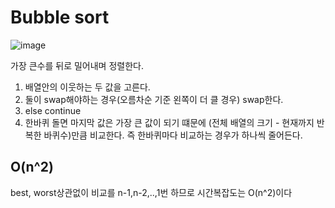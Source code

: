 # Bubble sort

![image](https://user-images.githubusercontent.com/81360154/210468724-e954b608-66fa-4fad-bce2-f93576a859b3.png)

가장 큰수를 뒤로 밀어내며 정렬한다.

1. 배열안의 이웃하는 두 값을 고른다.
2. 둘이 swap해야하는 경우(오름차순 기준 왼쪽이 더 클 경우) swap한다.
3. else continue
4. 한바퀴 돌면 마지막 값은 가장 큰 값이 되기 떄문에 (전체 배열의 크기 - 현재까지 반복한 바퀴수)만큼 비교한다. 즉 한바퀴마다 비교하는 경우가 하나씩 줄어든다.

## O(n^2)
best, worst상관없이 비교를 n-1,n-2,..,1번 하므로 시간복잡도는 O(n^2)이다